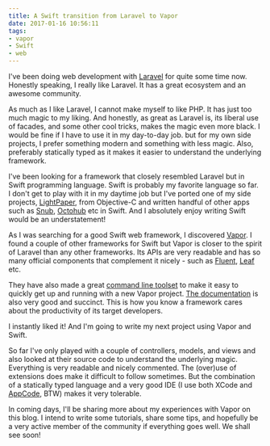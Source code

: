 ```yaml
---
title: A Swift transition from Laravel to Vapor
date: 2017-01-16 10:56:11
tags:
- vapor
- Swift
- web
---
```



I've been doing web development with [Laravel](https://laravel.com) for quite some time now. Honestly speaking, I really like Laravel. It has a great ecosystem and an awesome community.

As much as I like Laravel, I cannot make myself to like PHP. It has just too much magic to my liking. And honestly, as great as Laravel is, its liberal use of facades, and some other cool tricks, makes the magic even more black. I would be fine if I have to use it in my day-to-day job. but for my own side projects, I prefer something modern and something with less magic. Also, preferably statically typed as it makes it easier to understand the underlying framework.

<!--more-->

I've been looking for a framework that closely resembled Laravel but in Swift programming language. Swift is probably my favorite language so far. I don't get to play with it in my daytime job but I've  ported one of my side projects, [LightPaper](http://lightpaper.42squares.in), from Objective-C and written handful of other apps such as [Snub](https://github.com/ashokgelal/Snub), [Octohub](https://www.producthunt.com/posts/octohub) etc in Swift. And I absolutely enjoy writing Swift would be an understatement!

As I was searching for a good Swift web framework, I discovered [Vapor](https://vapor.codes). I found a couple of other frameworks for Swift but Vapor is closer to the spirit of Laravel than any other frameworks. Its APIs are very readable and has so many official components that complement it nicely  - such as [Fluent](https://github.com/vapor/fluent), [Leaf](https://github.com/vapor/fluent) etc.

They have also made a great [command line toolset](https://vapor.github.io/documentation/getting-started/install-toolbox.html) to make it easy to quickly get up and running with a new Vapor project. [The documentation](https://vapor.github.io/documentation/getting-started/install-toolbox.html) is also very good and succinct. This is how you know a framework cares about the productivity of its target developers.

I instantly liked it! And I'm going to write my next project using Vapor and Swift.

So far I've only played with a couple of controllers, models, and views and also looked at their source code to understand the underlying magic. Everything is very readable and nicely commented. The (over)use of extensions does make it difficult to follow sometimes. But the combination of a statically typed language and a very good IDE (I use both XCode and [AppCode](https://www.jetbrains.com/objc/), BTW) makes it very tolerable.

In coming days, I'll be sharing more about my experiences with Vapor on this blog. I intend to write some tutorials, share some tips, and hopefully be a very active member of the community if everything goes well. We shall see soon!